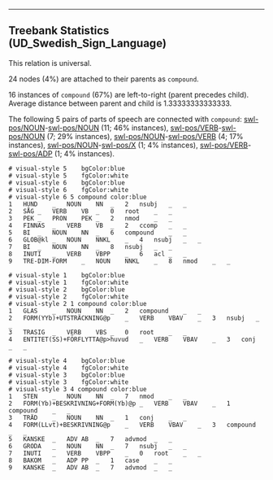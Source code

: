 

--------------------------------------------------------------------------------

## Treebank Statistics (UD_Swedish_Sign_Language)

This relation is universal.

24 nodes (4%) are attached to their parents as `compound`.

16 instances of `compound` (67%) are left-to-right (parent precedes child).
Average distance between parent and child is 1.33333333333333.

The following 5 pairs of parts of speech are connected with `compound`: [swl-pos/NOUN]()-[swl-pos/NOUN]() (11; 46% instances), [swl-pos/VERB]()-[swl-pos/NOUN]() (7; 29% instances), [swl-pos/NOUN]()-[swl-pos/VERB]() (4; 17% instances), [swl-pos/NOUN]()-[swl-pos/X]() (1; 4% instances), [swl-pos/VERB]()-[swl-pos/ADP]() (1; 4% instances).


~~~ conllu
# visual-style 5	bgColor:blue
# visual-style 5	fgColor:white
# visual-style 6	bgColor:blue
# visual-style 6	fgColor:white
# visual-style 6 5 compound	color:blue
1	HUND	_	NOUN	NN	_	2	nsubj	_	_
2	SÅG	_	VERB	VB	_	0	root	_	_
3	PEK	_	PRON	PEK	_	2	nmod	_	_
4	FINNAS	_	VERB	VB	_	2	ccomp	_	_
5	BI	_	NOUN	NN	_	6	compound	_	_
6	GLOB@kl	_	NOUN	NNKL	_	4	nsubj	_	_
7	BI	_	NOUN	NN	_	8	nsubj	_	_
8	INUTI	_	VERB	VBPP	_	6	acl	_	_
9	TRE-DIM-FORM	_	NOUN	NNKL	_	8	nmod	_	_

~~~


~~~ conllu
# visual-style 1	bgColor:blue
# visual-style 1	fgColor:white
# visual-style 2	bgColor:blue
# visual-style 2	fgColor:white
# visual-style 2 1 compound	color:blue
1	GLAS	_	NOUN	NN	_	2	compound	_	_
2	FORM(YYb)+UTSTRÄCKNING@p	_	VERB	VBAV	_	3	nsubj	_	_
3	TRASIG	_	VERB	VBS	_	0	root	_	_
4	ENTITET(SS)+FÖRFLYTTA@p>huvud	_	VERB	VBAV	_	3	conj	_	_

~~~


~~~ conllu
# visual-style 4	bgColor:blue
# visual-style 4	fgColor:white
# visual-style 3	bgColor:blue
# visual-style 3	fgColor:white
# visual-style 3 4 compound	color:blue
1	STEN	_	NOUN	NN	_	7	nmod	_	_
2	FORM(Yb)+BESKRIVNING+FORM(Yb)@p	_	VERB	VBAV	_	1	compound	_	_
3	TRÄD	_	NOUN	NN	_	1	conj	_	_
4	FORM(LLvt)+BESKRIVNING@p	_	VERB	VBAV	_	3	compound	_	_
5	KANSKE	_	ADV	AB	_	7	advmod	_	_
6	GRODA	_	NOUN	NN	_	7	nsubj	_	_
7	INUTI	_	VERB	VBPP	_	0	root	_	_
8	BAKOM	_	ADP	PP	_	1	case	_	_
9	KANSKE	_	ADV	AB	_	7	advmod	_	_

~~~


